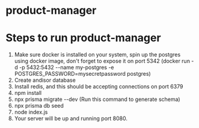 # product-manager
# Steps to run product-manager
1. Make sure docker is installed on your system, spin up the postgres using docker image, don't forget to expose it on port 5342 (docker run -d -p 5432:5432 --name my-postgres -e POSTGRES_PASSWORD=mysecretpassword postgres)
2. Create andisor database
3. Install redis, and this should be accepting connections on port 6379
4. npm install
5. npx prisma migrate --dev (Run this command to generate schema)
6. npx prisma db seed
7. node index.js
8. Your server will be up and running port 8080.
